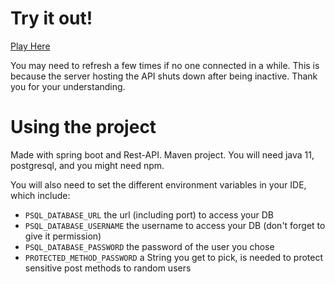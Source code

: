 # Try it out!

[Play Here](https://pixel-war.netlify.app/)

You may need to refresh a few times if no one connected in a while. This is because the server hosting the API shuts down after being inactive.
Thank you for your understanding.

# Using the project

Made with spring boot and Rest-API.
Maven project.
You will need java 11, postgresql, and you might need npm. 

You will also need to set the different environment variables in your IDE, which include:
 - `PSQL_DATABASE_URL` the url (including port) to access your DB
 - `PSQL_DATABASE_USERNAME` the username to access your DB (don't forget to give it permission)
 - `PSQL_DATABASE_PASSWORD` the password of the user you chose
 - `PROTECTED_METHOD_PASSWORD` a String you get to pick, is needed to protect sensitive post methods to random users
